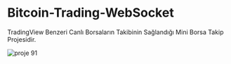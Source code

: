 # Bitcoin-Trading-WebSocket
TradingView Benzeri Canlı Borsaların Takibinin Sağlandığı  Mini Borsa Takip Projesidir.



![proje 91](https://user-images.githubusercontent.com/56916843/213899675-de35b3f4-7f9f-4e0c-bd2d-0791faa6077f.png)
